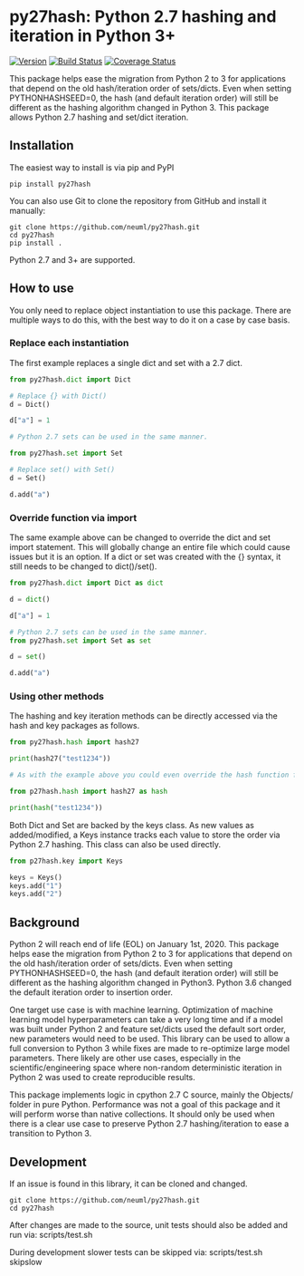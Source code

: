 py27hash: Python 2.7 hashing and iteration in Python 3+
======

[![Version](https://img.shields.io/pypi/v/py27hash.svg?style=flat)](https://pypi.org/project/py27hash/)
[![Build Status](https://img.shields.io/travis/neuml/py27hash/master.svg?style=flat)](https://travis-ci.org/neuml/py27hash)
[![Coverage Status](https://coveralls.io/repos/github/neuml/py27hash/badge.svg)](https://coveralls.io/github/neuml/py27hash)

This package helps ease the migration from Python 2 to 3 for applications that depend on the old hash/iteration order of sets/dicts. Even when setting PYTHONHASHSEED=0, the hash (and default iteration order) will still be different as the hashing algorithm changed in Python 3. This package allows Python 2.7 hashing and set/dict iteration.

## Installation
The easiest way to install is via pip and PyPI

    pip install py27hash

You can also use Git to clone the repository from GitHub and install it manually:

    git clone https://github.com/neuml/py27hash.git
    cd py27hash
    pip install .

Python 2.7 and 3+ are supported.

## How to use
You only need to replace object instantiation to use this package. There are multiple ways to do this, with the best way to do it on a case by case basis.

### Replace each instantiation
The first example replaces a single dict and set with a 2.7 dict.

```python
from py27hash.dict import Dict

# Replace {} with Dict()
d = Dict()

d["a"] = 1

# Python 2.7 sets can be used in the same manner.

from py27hash.set import Set

# Replace set() with Set()
d = Set()

d.add("a")
```

### Override function via import

The same example above can be changed to override the dict and set import statement. This will globally change an entire file which could cause issues but it is an option. If a dict or set was created with the {} syntax, it still needs to be changed to dict()/set().

```python
from py27hash.dict import Dict as dict

d = dict()

d["a"] = 1

# Python 2.7 sets can be used in the same manner.
from py27hash.set import Set as set

d = set()

d.add("a")
```

### Using other methods

The hashing and key iteration methods can be directly accessed via the hash and key packages as follows.

```python
from py27hash.hash import hash27

print(hash27("test1234"))

# As with the example above you could even override the hash function for a particular file.

from p27hash.hash import hash27 as hash

print(hash("test1234"))
```

Both Dict and Set are backed by the keys class. As new values as added/modified, a Keys instance tracks each value to store the order via Python 2.7 hashing. This class can also be used directly.

```python
from p27hash.key import Keys

keys = Keys()
keys.add("1")
keys.add("2")
```

## Background
Python 2 will reach end of life (EOL) on January 1st, 2020. This package helps ease the migration from Python 2 to 3 for applications that depend on the old hash/iteration order of sets/dicts. Even when setting PYTHONHASHSEED=0, the hash (and default iteration order) will still be different as the hashing algorithm changed in Python3. Python 3.6 changed the default iteration order to insertion order.

One target use case is with machine learning. Optimization of machine learning model hyperparameters can take a very long time and if a model was built under Python 2 and feature set/dicts used the default sort order, new parameters would need to be used. This library can be used to allow a full conversion to Python 3 while fixes are made to re-optimize large model parameters. There likely are other use cases, especially in the scientific/engineering space where non-random deterministic iteration in Python 2 was used to create reproducible results.

This package implements logic in cpython 2.7 C source, mainly the Objects/ folder in pure Python. Performance was not a goal of this package and it will perform worse than native collections. It should only be used when there is a clear use case to preserve Python 2.7 hashing/iteration to ease a transition to Python 3.

## Development
If an issue is found in this library, it can be cloned and changed.

    git clone https://github.com/neuml/py27hash.git
    cd py27hash

After changes are made to the source, unit tests should also be added and run via:
    scripts/test.sh

During development slower tests can be skipped via:
    scripts/test.sh skipslow
